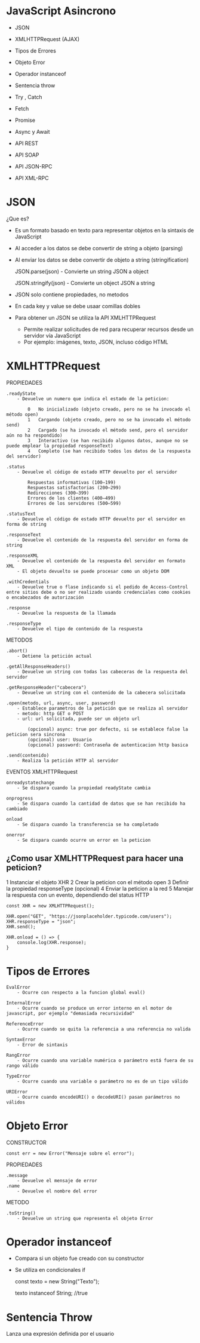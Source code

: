 # JavaScript Asincrono

- JSON
- XMLHTTPRequest (AJAX)

- Tipos de Errores
- Objeto Error
- Operador instanceof

- Sentencia throw
- Try , Catch

- Fetch
- Promise

- Async y Await

- API REST
- API SOAP
- API JSON-RPC
- API XML-RPC

# JSON

¿Que es?

- Es un formato basado en texto para representar objetos en la sintaxis de JavaScript
- Al acceder a los datos se debe convertir de string a objeto (parsing)
- Al enviar los datos se debe convertir de objeto a string (stringification)

    JSON.parse(json)
        - Convierte un string JSON a object

    JSON.stringify(json)
        - Convierte un object JSON a string

- JSON solo contiene propiedades, no metodos
- En cada key y value se debe usaar comillas dobles

- Para obtener un JSON se utiliza la API XMLHTTPRequest
    - Permite realizar solicitudes de red para recuperar recursos desde un servidor vía JavaScript
    - Por ejemplo: imágenes, texto, JSON, incluso código HTML

# XMLHTTPRequest

PROPIEDADES

    .readyState
        - Devuelve un numero que indica el estado de la peticion:

            0 	No inicializado (objeto creado, pero no se ha invocado el método open)
            1 	Cargando (objeto creado, pero no se ha invocado el método send)
            2 	Cargado (se ha invocado el método send, pero el servidor aún no ha respondido)
            3 	Interactivo (se han recibido algunos datos, aunque no se puede emplear la propiedad responseText)
            4 	Completo (se han recibido todos los datos de la respuesta del servidor)

    .status
        - Devuelve el código de estado HTTP devuelto por el servidor

            Respuestas informativas (100–199)
            Respuestas satisfactorias (200–299)
            Redirecciones (300–399)
            Errores de los clientes (400–499)
            Errores de los servidores (500–599)

    .statusText
        - Devuelve el código de estado HTTP devuelto por el servidor en forma de string

    .responseText
        - Devuelve el contenido de la respuesta del servidor en forma de string

    .responseXML
        - Devuelve el contenido de la respuesta del servidor en formato XML
        - El objeto devuelto se puede procesar como un objeto DOM

    .withCredentials
        - Devuelve true o flase indicando si el pedido de Access-Control entre sitios debe o no ser realizado usando credenciales como cookies o encabezados de autorización

    .response
        - Devuelve la respuesta de la llamada

    .responseType
        - Devuelve el tipo de contenido de la respuesta

METODOS

    .abort()
        - Detiene la petición actual

    .getAllResponseHeaders()
        - Devuelve un string con todas las cabeceras de la respuesta del servidor

    .getResponseHeader("cabecera")
        - Devuelve un string con el contenido de la cabecera solicitada

    .open(metodo, url, async, user, password)
        - Establece parametros de la petición que se realiza al servidor
        - metodo: http GET o POST
        - url: url solicitada, puede ser un objeto url

            (opcional) async: true por defecto, si se establece false la peticion sera sincrona
            (opcional) user: Usuario
            (opcional) password: Contraseña de autenticacion http basica

    .send(contenido)
        - Realiza la petición HTTP al servidor

EVENTOS XMLHTTPRequest

    onreadystatechange
        - Se dispara cuando la propiedad readyState cambia

    onprogress
        - Se dispara cuando la cantidad de datos que se han recibido ha cambiado

    onload
        - Se dispara cuando la transferencia se ha completado

    onerror
        - Se dispara cuando ocurre un error en la peticion

## ¿Como usar XMLHTTPRequest para hacer una peticion?

1 Instanciar el objeto XHR
2 Crear la peticion con el método open
3 Definir la propiedad responseType (opcional)
4 Enviar la peticion a la red
5 Manejar la respuesta con un evento, dependiendo del status HTTP

    const XHR = new XMLHTTPRequest();

    XHR.open("GET", "https://jsonplaceholder.typicode.com/users");
    XHR.responseType = "json";
    XHR.send();

    XHR.onload = () => {
        console.log(XHR.response);
    }

# Tipos de Errores

    EvalError
        - Ocurre con respecto a la funcion global eval()

    InternalError
        - Ocurre cuando se produce un error interno en el motor de javascript, por ejemplo "demasiada recursividad"

    ReferenceError
        - Ocurre cuando se quita la referencia a una referencia no valida

    SyntaxError
        - Error de sintaxis

    RangError
        - Ocurre cuando una variable numérica o parámetro está fuera de su rango válido

    TypeError
        - Ocurre cuando una variable o parámetro no es de un tipo válido

    URIError
        - Ocurre cuando encodeURI() o decodeURI() pasan parámetros no válidos

# Objeto Error

CONSTRUCTOR

    const err = new Error("Mensaje sobre el error");

PROPIEDADES

    .message
        - Devuelve el mensaje de error
    .name
        - Devuelve el nombre del error

METODO

    .toString()
        - Devuelve un string que representa el objeto Error

# Operador instanceof

- Compara si un objeto fue creado con su constructor
- Se utiliza en condicionales if

    const texto = new String("Texto");

    texto instanceof String; //true

# Sentencia Throw

Lanza una expresión definida por el usuario